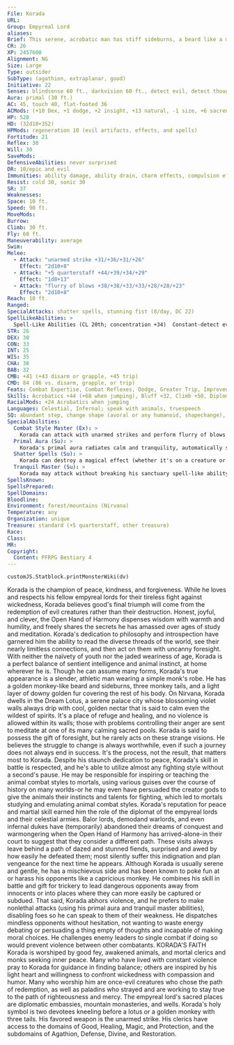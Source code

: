 ```yaml
---
File: Korada
URL: 
Group: Empyreal Lord
aliases: 
Brief: This serene, acrobatic man has stiff sideburns, a beard like a monkey, and three golden-furred tails.
CR: 26
XP: 2457600
Alignment: NG
Size: Large
Type: outsider
SubType: (agathion, extraplanar, good)
Initiative: 22
Senses: blindsense 60 ft., darkvision 60 ft., detect evil, detect thoughts, low-light vision; Perception +46
Aura: primal (30 ft.)
AC: 45, touch 40, flat-footed 36
ACMods: (+10 Dex, +1 dodge, +2 insight, +13 natural, -1 size, +6 sacred, +12 Wis) (never flat-footed)
HP: 528
HD: (32d10+352)
HPMods: regeneration 10 (evil artifacts, effects, and spells)
Fortitude: 21
Reflex: 30
Will: 30
SaveMods: 
DefensiveAbilities: never surprised
DR: 10/epic and evil
Immunities: ability damage, ability drain, charm effects, compulsion effects, death effects, disease, electricity, energy drain, petrification, poison
Resist: cold 30, sonic 30
SR: 37
Weaknesses: 
Space: 10 ft.
Speed: 90 ft.
MoveMods: 
Burrow: 
Climb: 30 ft.
Fly: 60 ft.
Maneuverability: average
Swim: 
Melee: 
  - Attack: "unarmed strike +31/+36/+31/+26"
    Effect: "2d10+8"
  - Attack: "+5 quarterstaff +44/+39/+34/+29"
    Effect: "1d8+13"
  - Attack: "flurry of blows +38/+38/+33/+33/+28/+28/+23"
    Effect: "2d10+8"
Reach: 10 ft.
Ranged: 
SpecialAttacks: shatter spells, stunning fist (8/day, DC 22)
SpellLikeAbilities: >
  Spell-Like Abilities (CL 20th; concentration +34)  Constant-detect evil, detect thoughts, foresight*, sanctuary* (DC 25), water walk  At Will-augury, bless*, calm animals (DC 25), calm emotions (DC 26), cure serious wounds*, greater teleport, mirror image*  3/day-divination, mad monkeysUM, quickened mirror image*, neutralize poison, true seeing, wall of force*  1/day-antimagic field, moment of prescience^[*: can use mythic version in their realm]
STR: 26
DEX: 30
CON: 33
INT: 25
WIS: 35
CHA: 38
BAB: 32
CMB: +41 (+43 disarm or grapple, +45 trip)
CMD: 84 (86 vs. disarm, grapple, or trip)
Feats: Combat Expertise, Combat Reflexes, Dodge, Greater Trip, Improved Disarm, Improved Grapple, Improved Initiative, Improved Trip, Improved Unarmed StrikeB, Lunge, Mobility, Quicken Spell-Like Ability (mirror image), Scorpion Style, Snatch Arrows, Spring Attack, Step Up, Stunning FistB, Weapon Finesse
Skills: Acrobatics +44 (+68 when jumping), Bluff +32, Climb +50, Diplomacy +45, Disguise +32, Escape Artist +26, Fly +8, Heal +27, Knowledge (arcana, geography, history, nature) +23, Knowledge (local) +22, Knowledge (planes, religion) +41, Perception +46, Sense Motive +46, Spellcraft +22, Stealth +40
RacialMods: +24 Acrobatics when jumping
Languages: Celestial, Infernal; speak with animals, truespeech
SQ: abundant step, change shape (avoral or any humanoid, shapechange), combat style master, empyreal lord traits, ki pool (22 points; adamantine, epic, good, lawful, magic, mythic, silver), lay on hands (15d6, 29/day), seed of life, tranquil master
SpecialAbilities:
  Combat Style Master (Ex): >
    Korada can attack with unarmed strikes and perform flurry of blows as a 20th-level monk. Like a monk, he adds his Wisdom bonus to his AC and CMD. As a swift action, Korada may enter the basic stance of any combat style feat (such as Crane StyleUC, Monkey StyleUC, and so on) as if he had the first feat in the feat path for that combat style. By expending 2 points of ki, he may use any two feats from his current combat style's feat path for the next minute; if he changes his stance, the previous stance's feats become unavailable but he may use feats from the new stance.
  Primal Aura (Su): >
    Korada's primal aura radiates calm and tranquility, automatically suppressing any non-mythic charm or compulsion effect on any creature within its area. Any creature in his aura (including him) can deal nonlethal damage with weapons without taking the -4 penalty on attack rolls for doing so.
  Shatter Spells (Su): >
    Korada can destroy a magical effect (whether it's on a creature or an independent effect such as a wall of fire) by attacking it with an unarmed strike. He must succeed at a melee touch attack against the creature or effect and expend 2 points of ki. If the attack hits, the creature or effect is subject to targeted greater dispel magic (CL 20th). If he dispels an effect, he suffer no harmful effects from touching it. If the effect is on a creature, the creature takes 1 point of damage per spell level of each effect dispelled.
  Tranquil Master (Su): >
    Korada may attack without breaking his sanctuary spell-like ability so long as he only attempts to deal nonlethal damage.
SpellsKnown: 
SpellsPrepared: 
SpellDomains: 
Bloodline: 
Environment: forest/mountains (Nirvana)
Temperature: any
Organization: unique
Treasure: standard (+5 quarterstaff, other treasure)
Race: 
Class: 
MR: 
Copyright:
  Content: PFRPG Bestiary 4
---
```

```dataviewjs
customJS.Statblock.printMonsterWiki(dv)
```
Korada is the champion of peace, kindness, and forgiveness. While he loves and respects his fellow empyreal lords for their tireless fight against wickedness, Korada believes good's final triumph will come from the redemption of evil creatures rather than their destruction. Honest, joyful, and clever, the Open Hand of Harmony dispenses wisdom with warmth and humility, and freely shares the secrets he has amassed over ages of study and meditation. Korada's dedication to philosophy and introspection have garnered him the ability to read the diverse threads of the world, see their nearly limitless connections, and then act on them with uncanny foresight. With neither the na&#239;vety of youth nor the jaded weariness of age, Korada is a perfect balance of sentient intelligence and animal instinct, at home wherever he is. Though he can assume many forms, Korada's true appearance is a slender, athletic man wearing a simple monk's robe. He has a golden monkey-like beard and sideburns, three monkey tails, and a light layer of downy golden fur covering the rest of his body. On Nirvana, Korada dwells in the Dream Lotus, a serene palace city whose blossoming violet walls always drip with cool, golden nectar that is said to calm even the wildest of spirits. It's a place of refuge and healing, and no violence is allowed within its walls; those with problems controlling their anger are sent to meditate at one of its many calming sacred pools. Korada is said to possess the gift of foresight, but he rarely acts on these strange visions. He believes the struggle to change is always worthwhile, even if such a journey does not always end in success. It's the process, not the result, that matters most to Korada. Despite his staunch dedication to peace, Korada's skill in battle is respected, and he's able to utilize almost any fighting style without a second's pause. He may be responsible for inspiring or teaching the animal combat styles to mortals, using various guises over the course of history on many worlds-or he may even have persuaded the creator gods to give the animals their instincts and talents for fighting, which led to mortals studying and emulating animal combat styles. Korada's reputation for peace and martial skill earned him the role of the diplomat of the empyreal lords and their celestial armies. Balor lords, demodand warlords, and even infernal dukes have (temporarily) abandoned their dreams of conquest and warmongering when the Open Hand of Harmony has arrived-alone-in their court to suggest that they consider a different path. These visits always leave behind a path of dazed and stunned fiends, surprised and awed by how easily he defeated them; most silently suffer this indignation and plan vengeance for the next time he appears. Although Korada is usually serene and gentle, he has a mischievous side and has been known to poke fun at or harass his opponents like a capricious monkey. He combines his skill in battle and gift for trickery to lead dangerous opponents away from innocents or into places where they can more easily be captured or subdued. That said, Korada abhors violence, and he prefers to make nonlethal attacks (using his primal aura and tranquil master abilities), disabling foes so he can speak to them of their weakness. He dispatches mindless opponents without hesitation, not wanting to waste energy debating or persuading a thing empty of thoughts and incapable of making moral choices. He challenges enemy leaders to single combat if doing so would prevent violence between other combatants.  KORADA'S FAITH Korada is worshiped by good fey, awakened animals, and mortal clerics and monks seeking inner peace. Many who have lived with constant violence pray to Korada for guidance in finding balance; others are inspired by his light heart and willingness to confront wickedness with compassion and humor. Many who worship him are once-evil creatures who chose the path of redemption, as well as paladins who strayed and are working to stay true to the path of righteousness and mercy. The empyreal lord's sacred places are diplomatic embassies, mountain monasteries, and wells. Korada's holy symbol is two devotees kneeling before a lotus or a golden monkey with three tails. His favored weapon is the unarmed strike. His clerics have access to the domains of Good, Healing, Magic, and Protection, and the subdomains of Agathion, Defense, Divine, and Restoration.
